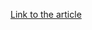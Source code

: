 [Link to the article](https://cybersecuritynews.com/new-phishing-attack-hijacking-high-profile-x-accounts/)
